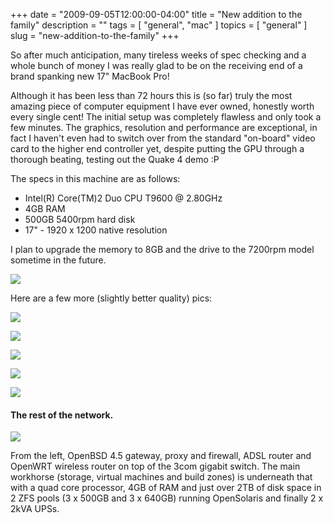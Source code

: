 +++
date        = "2009-09-05T12:00:00-04:00"
title       = "New addition to the family"
description = ""
tags        = [ "general", "mac" ]
topics      = [ "general" ]
slug        = "new-addition-to-the-family"
+++

So after much anticipation, many tireless weeks of spec checking and a whole bunch of money I was really glad to be on the receiving end of a brand spanking new 17" MacBook Pro!

Although it has been less than 72 hours this is (so far) truly the most amazing piece of computer equipment I have ever owned, honestly worth every single cent! The initial setup was completely flawless and only took a few minutes. The graphics, resolution and performance are exceptional, in fact I haven't even had to switch over from the standard "on-board" video card to the higher end controller yet, despite putting the GPU through a thorough beating, testing out the Quake 4 demo :P

<!--more-->

The specs in this machine are as follows:

 * Intel(R) Core(TM)2 Duo CPU     T9600  @ 2.80GHz
 * 4GB RAM
 * 500GB 5400rpm hard disk
 * 17" - 1920 x 1200 native resolution

I plan to upgrade the memory to 8GB and the drive to the 7200rpm model sometime in the future.

<a href="/wp-content/uploads/2009/09/HPIM1310.JPG" rel="lightbox[mbp]" title="The packaging ... please excuse the terrible quality of my 300 year old
camera."><img src="/wp-content/uploads/2009/09/HPIM1310-300x225.jpg"></a>

Here are a few more (slightly better quality) pics:

<a href="/wp-content/uploads/2009/09/HPIM1324.JPG" rel="lightbox[mbp]" title="The desk."><img src="/wp-content/uploads/2009/09/HPIM1324-300x225.jpg" /></a>

<a href="/wp-content/uploads/2009/09/HPIM1318.JPG" rel="lightbox[mbp]" title="A little closer."><img src="/wp-content/uploads/2009/09/HPIM1318-300x225.jpg" /></a>

<a href="/wp-content/uploads/2009/09/HPIM1314.JPG" rel="lightbox[mbp]" title="Yo dawg, we herd yo like laptop pics..."><img src="/wp-content/uploads/2009/09/HPIM1314-300x225.jpg" /></a>

<a href="/wp-content/uploads/2009/09/HPIM1309.JPG" rel="lightbox[mbp]" title="A little closer, this should look familiar..."><img src="/wp-content/uploads/2009/09/HPIM1309-300x225.jpg" /></a>

<a href="/wp-content/uploads/2009/09/HPIM1308.JPG" rel="lightbox[mbp]" title="Another one."><img src="/wp-content/uploads/2009/09/HPIM1308-300x225.jpg" /></a>

#### The rest of the network.

<a href="/wp-content/uploads/2009/09/HPIM1343.jpg" rel="lightbox[mbp]" title="The rest of the network."><img src="/wp-content/uploads/2009/09/HPIM1343-300x225.jpg" /></a>

From the left, OpenBSD 4.5 gateway, proxy and firewall, ADSL router and OpenWRT wireless router on top of the 3com gigabit switch. The main workhorse (storage, virtual machines and build zones) is underneath that with a quad core processor, 4GB of RAM and just over 2TB of disk space in 2 ZFS pools (3 x 500GB and 3 x 640GB) running OpenSolaris and finally 2 x 2kVA UPSs.
